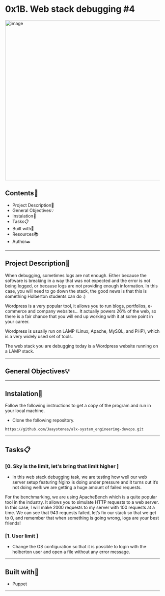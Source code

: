 # 0x1B. Web stack debugging #4
 
<img width="520"  alt="image"  src="https://s3.amazonaws.com/intranet-projects-files/holbertonschool-sysadmin_devops/293/d42WuBh.png">
 
## Contents:open_file_folder:
 
- Project Description:newspaper:
- General Objectives:bulb:
- Instalation:wrench:
- Tasks:clipboard:
- Built with:hammer:
- Resources:books:
- Author:black_nib:
 
---
 
## Project Description:newspaper:
 
When debugging, sometimes logs are not enough. Either because the software is breaking in a way that was not expected and the error is not being logged, or because logs are not providing enough information. In this case, you will need to go down the stack, the good news is that this is something Holberton students can do :)

Wordpress is a very popular tool, it allows you to run blogs, portfolios, e-commerce and company websites… It actually powers 26% of the web, so there is a fair chance that you will end up working with it at some point in your career.

Wordpress is usually run on LAMP (Linux, Apache, MySQL, and PHP), which is a very widely used set of tools.

The web stack you are debugging today is a Wordpress website running on a LAMP stack.
 
---
 
## General Objectives:bulb:
 

 
---
 
## Instalation:wrench:
 
Follow the following instructions to get a copy of the program and run in your local machine.
 
* Clone the following repository.
```
https://github.com/Jaaystones/alx-system_engineering-devops.git
```
---
 
## Tasks:clipboard:
 
### [0.  Sky is the limit, let's bring that limit higher ]
* In this web stack debugging task, we are testing how well our web server setup featuring Nginx is doing under pressure and it turns out it’s not doing well: we are getting a huge amount of failed requests.

For the benchmarking, we are using ApacheBench which is a quite popular tool in the industry. It allows you to simulate HTTP requests to a web server. In this case, I will make 2000 requests to my server with 100 requests at a time. We can see that 943 requests failed, let’s fix our stack so that we get to 0, and remember that when something is going wrong, logs are your best friends!
 
### [1. User limit ]
* Change the OS configuration so that it is possible to login with the holberton user and open a file without any error message.

---

## Built with:hammer:

* Puppet
 
---
